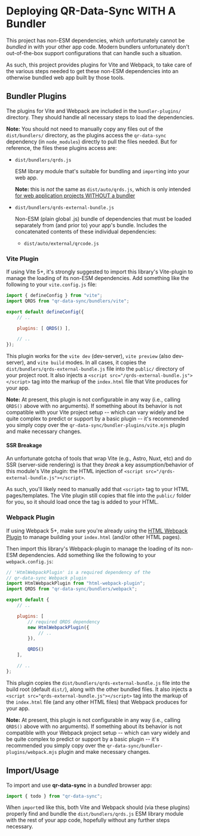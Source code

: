 # Deploying QR-Data-Sync WITH A Bundler

This project has non-ESM dependencies, which unfortunately cannot be *bundled* in with your other app code. Modern bundlers unfortunately don't out-of-the-box support configurations that can handle such a situation.

As such, this project provides plugins for Vite and Webpack, to take care of the various steps needed to get these non-ESM dependencies into an otherwise bundled web app built by those tools.

## Bundler Plugins

The plugins for Vite and Webpack are included in the `bundler-plugins/` directory. They should handle all necessary steps to load the dependencies.

**Note:** You should not need to manually copy any files out of the `dist/bundlers/` directory, as the plugins access the `qr-data-sync` dependency (in `node_modules`) directly to pull the files needed. But for reference, the files these plugins access are:

* `dist/bundlers/qrds.js`

    ESM library module that's suitable for bundling and `import`ing into your web app.

    **Note:** this is *not* the same as `dist/auto/qrds.js`, which is only intended [for web application projects WITHOUT a bundler](NON-BUNDLERS.md)

* `dist/bundlers/qrds-external-bundle.js`

    Non-ESM (plain global .js) bundle of dependencies that must be loaded separately from (and prior to) your app's bundle. Includes the concatenated contents of these individual dependencies:

    - `dist/auto/external/qrcode.js`

### Vite Plugin

If using Vite 5+, it's strongly suggested to import this library's Vite-plugin to manage the loading of its non-ESM dependencies. Add something like the following to your `vite.config.js` file:

```js
import { defineConfig } from "vite";
import QRDS from "qr-data-sync/bundlers/vite";

export default defineConfig({
    // ..

    plugins: [ QRDS() ],

    // ..
});
```

This plugin works for the `vite dev` (dev-server), `vite preview` (also dev-server), and `vite build` modes. In all cases, it copies the `dist/bundlers/qrds-external-bundle.js` file into the `public/` directory of your project root. It also injects a `<script src="/qrds-external-bundle.js"></script>` tag into the markup of the `index.html` file that Vite produces for your app.

**Note:** At present, this plugin is not configurable in any way (i.e., calling `QRDS()` above with no arguments). If something about its behavior is not compatible with your Vite project setup -- which can vary widely and be quite complex to predict or support by a basic plugin -- it's recommended you simply copy over the `qr-data-sync/bundler-plugins/vite.mjs` plugin and make necessary changes.

#### SSR Breakage

An unfortunate gotcha of tools that wrap Vite (e.g., Astro, Nuxt, etc) and do SSR (server-side rendering) is that they *break* a key assumption/behavior of this module's Vite plugin: the HTML injection of `<script src="/qrds-external-bundle.js"></script>`.

As such, you'll likely need to manually add that `<script>` tag to your HTML pages/templates. The Vite plugin still copies that file into the `public/` folder for you, so it should load once the tag is added to your HTML.

### Webpack Plugin

If using Webpack 5+, make sure you're already using the [HTML Webpack Plugin](https://github.com/jantimon/html-webpack-plugin/) to manage building your `index.html` (and/or other HTML pages).

Then import this library's Webpack-plugin to manage the loading of its non-ESM dependencies. Add something like the following to your `webpack.config.js`:

```js
// 'HtmlWebpackPlugin' is a required dependency of the
// qr-data-sync Webpack plugin
import HtmlWebpackPlugin from "html-webpack-plugin";
import QRDS from "qr-data-sync/bundlers/webpack";

export default {
    // ..

    plugins: [
        // required QRDS dependency
        new HtmlWebpackPlugin({
            // ..
        }),

        QRDS()
    ],

    // ..
};
```

This plugin copies the `dist/bundlers/qrds-external-bundle.js` file into the build root (default `dist/`), along with the other bundled files. It also injects a `<script src="qrds-external-bundle.js"></script>` tag into the markup of the `index.html` file (and any other HTML files) that Webpack produces for your app.

**Note:** At present, this plugin is not configurable in any way (i.e., calling `QRDS()` above with no arguments). If something about its behavior is not compatible with your Webpack project setup -- which can vary widely and be quite complex to predict or support by a basic plugin -- it's recommended you simply copy over the `qr-data-sync/bundler-plugins/webpack.mjs` plugin and make necessary changes.

## Import/Usage

To import and use **qr-data-sync** in a *bundled* browser app:

```js
import { todo } from "qr-data-sync";
```

When `import`ed like this, both Vite and Webpack should (via these plugins) properly find and bundle the `dist/bundlers/qrds.js` ESM library module with the rest of your app code, hopefully without any further steps necessary.
